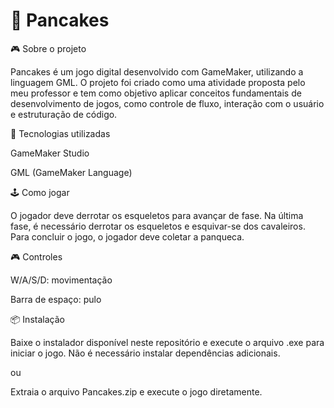 # 🥞 Pancakes
🎮 Sobre o projeto

Pancakes é um jogo digital desenvolvido com GameMaker, utilizando a linguagem GML. O projeto foi criado como uma atividade proposta pelo meu professor e tem como objetivo aplicar conceitos fundamentais de desenvolvimento de jogos, como controle de fluxo, interação com o usuário e estruturação de código.

🧠 Tecnologias utilizadas

GameMaker Studio

GML (GameMaker Language)

🕹️ Como jogar

O jogador deve derrotar os esqueletos para avançar de fase. Na última fase, é necessário derrotar os esqueletos e esquivar-se dos cavaleiros. Para concluir o jogo, o jogador deve coletar a panqueca.

🎮 Controles

W/A/S/D: movimentação

Barra de espaço: pulo

📦 Instalação

Baixe o instalador disponível neste repositório e execute o arquivo .exe para iniciar o jogo. Não é necessário instalar dependências adicionais. 

ou

Extraia o arquivo Pancakes.zip e execute o jogo diretamente.
